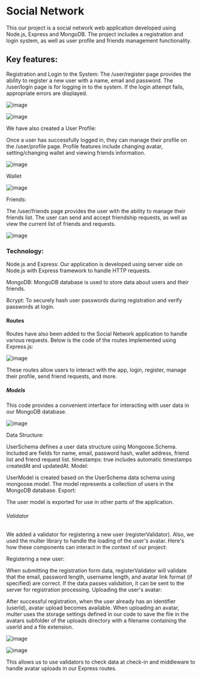 # Social Network
This our project is a social network web application developed using Node.js, Express and MongoDB. The project includes a registration and login system, as well as user profile and friends management functionality.

## Key features:
Registration and Login to the System:
The /user/register page provides the ability to register a new user with a name, email and password.
The /user/login page is for logging in to the system. If the login attempt fails, appropriate errors are displayed.

![image](https://github.com/Ababananas/README.md/assets/147140948/003b37bb-1e13-4549-a180-7b611ad1eb5d)

![image](https://github.com/Ababananas/README.md/assets/147140948/89dae3a8-4a0f-4dff-bde1-0b0306549f2e)

We have also created a User Profile:

Once a user has successfully logged in, they can manage their profile on the /user/profile page.
Profile features include changing avatar, setting/changing wallet and viewing friends information.

![image](https://github.com/Ababananas/README.md/assets/147140948/83558a71-ebb3-482e-bf45-95c0e2db26d1)

Wallet

![image](https://github.com/Ababananas/README.md/assets/147140948/01c50c32-9a43-4b8e-8a89-7f38604c4b44)

Friends:

The /user/friends page provides the user with the ability to manage their friends list.
The user can send and accept friendship requests, as well as view the current list of friends and requests.

![image](https://github.com/Ababananas/README.md/assets/147140948/9020be9d-988c-4bbb-b4d7-f0f27deb369c)

### Technology:

Node.js and Express: Our application is developed using server side on Node.js with Express framework to handle HTTP requests.

MongoDB: MongoDB database is used to store data about users and their friends.

Bcrypt: To securely hash user passwords during registration and verify passwords at login.

#### Routes

 Routes have also been added to the Social Network application to handle various requests.
 Below is the code of the routes implemented using Express.js:

![image](https://github.com/Ababananas/README.md/assets/147140948/52f8f571-e7ae-4485-9039-016a18044fb7)

These routes allow users to interact with the app, login, register, manage their profile, send friend requests, and more.

##### Models

This code provides a convenient interface for interacting with user data in our MongoDB database.

![image](https://github.com/Ababananas/README.md/assets/147140948/09bf7e01-4069-48e0-94f4-fbf27dbe6af4)

Data Structure:

UserSchema defines a user data structure using Mongoose.Schema.
Included are fields for name, email, password hash, wallet address, friend list and friend request list.
timestamps: true includes automatic timestamps createdAt and updatedAt.
Model:

UserModel is created based on the UserSchema data schema using mongoose.model.
The model represents a collection of users in the MongoDB database.
Export:

The user model is exported for use in other parts of the application.

###### Validator 
We added a validator for registering a new user (registerValidator). Also, we used the multer library to handle the loading of the user's avatar. Here's how these components can interact in the context of our project:

Registering a new user:

When submitting the registration form data, registerValidator will validate that the email, password length, username length, and avatar link format (if specified) are correct.
If the data passes validation, it can be sent to the server for registration processing.
Uploading the user's avatar:

After successful registration, when the user already has an identifier (userId), avatar upload becomes available.
When uploading an avatar, multer uses the storage settings defined in our code to save the file in the avatars subfolder of the uploads directory with a filename containing the userId and a file extension.

![image](https://github.com/Ababananas/README.md/assets/147140948/4eca7444-8d07-4ba2-82aa-6e2408c4e3a8)


![image](https://github.com/Ababananas/README.md/assets/147140948/19040377-3c39-4437-af34-6d5d6eb37a56)

This allows us to use validators to check data at check-in and middleware to handle avatar uploads in our Express routes.
